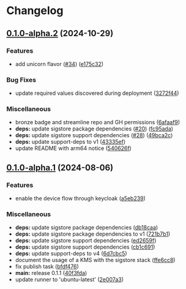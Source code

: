 # Changelog

## [0.1.0-alpha.2](https://github.com/defenseunicorns/uds-package-sigstore/compare/v0.1.0-alpha.1...v0.1.0-alpha.2) (2024-10-29)


### Features

* add unicorn flavor ([#34](https://github.com/defenseunicorns/uds-package-sigstore/issues/34)) ([e175c32](https://github.com/defenseunicorns/uds-package-sigstore/commit/e175c324023afc7c239ca27ed1067d32c617a255))


### Bug Fixes

* update required values discovered during deployment ([3272f44](https://github.com/defenseunicorns/uds-package-sigstore/commit/3272f44f1a3a5b5dbe1705f5376f10ea9bd7f13d))


### Miscellaneous

* bronze badge and streamline repo and GH permissions ([6afaaf9](https://github.com/defenseunicorns/uds-package-sigstore/commit/6afaaf9a4a1b1ca39a090c00668a82ecb9338968))
* **deps:** update sigstore package dependencies ([#20](https://github.com/defenseunicorns/uds-package-sigstore/issues/20)) ([fc95ada](https://github.com/defenseunicorns/uds-package-sigstore/commit/fc95ada4e645b683a2469846854d6e1b624e5651))
* **deps:** update sigstore support dependencies ([#28](https://github.com/defenseunicorns/uds-package-sigstore/issues/28)) ([49bca2c](https://github.com/defenseunicorns/uds-package-sigstore/commit/49bca2c7f7e80060e5968f9204894aa51e6cbec7))
* **deps:** update support-deps to v1 ([43335ef](https://github.com/defenseunicorns/uds-package-sigstore/commit/43335efe0f757e98596611113be70f74098f36cb))
* update README with arm64 notice ([540626f](https://github.com/defenseunicorns/uds-package-sigstore/commit/540626f55ea070e0f4a8a67f9c1b6e68f00546c1))

## [0.1.0-alpha.1](https://github.com/defenseunicorns/uds-package-sigstore/compare/v0.1.0-alpha...v0.1.0-alpha.1) (2024-08-06)


### Features

* enable the device flow through keycloak ([a5eb239](https://github.com/defenseunicorns/uds-package-sigstore/commit/a5eb239db8402d608e976928be2d4a0e1688d288))


### Miscellaneous

* **deps:** update sigstore package dependencies ([db18caa](https://github.com/defenseunicorns/uds-package-sigstore/commit/db18caa0f783df9aea78296472d108348116c627))
* **deps:** update sigstore package dependencies to v1 ([721b7b1](https://github.com/defenseunicorns/uds-package-sigstore/commit/721b7b1a586f2c30395b2b0c04ff9df07e29e1d2))
* **deps:** update sigstore support dependencies ([ed2659f](https://github.com/defenseunicorns/uds-package-sigstore/commit/ed2659f55e19006dc3a8cfe7860fed06d8fc9ba2))
* **deps:** update sigstore support dependencies ([cb1c691](https://github.com/defenseunicorns/uds-package-sigstore/commit/cb1c691f6082d07bff9dbcdaf1c8575c394c2d27))
* **deps:** update support-deps to v4 ([6d7cbc5](https://github.com/defenseunicorns/uds-package-sigstore/commit/6d7cbc538931ac4dce89ce2b89f7591be53c80c7))
* document the usage of a KMS with the sigstore stack ([ffe6cc8](https://github.com/defenseunicorns/uds-package-sigstore/commit/ffe6cc83054be3c4a9a4446c65bc9a8b5ad0782c))
* fix publish task ([bfdf476](https://github.com/defenseunicorns/uds-package-sigstore/commit/bfdf476393cf5af9e3b94c7f0412c7add41b740e))
* **main:** release 0.1.1 ([40f3fda](https://github.com/defenseunicorns/uds-package-sigstore/commit/40f3fdaa5ba278c2e92614cbf3ecb51b2cf0b810))
* update runner to 'ubuntu-latest' ([2e007a3](https://github.com/defenseunicorns/uds-package-sigstore/commit/2e007a3848f2467e2c6985b2f474368450a8bed5))
